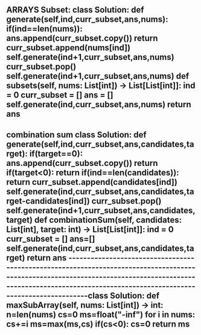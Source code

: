 ARRAYS 
Subset:
class Solution:
    def generate(self,ind,curr_subset,ans,nums):
        if(ind==len(nums)):
            ans.append(curr_subset.copy())
            return 
        curr_subset.append(nums[ind])
        self.generate(ind+1,curr_subset,ans,nums)
        curr_subset.pop()
        self.generate(ind+1,curr_subset,ans,nums)
    def subsets(self, nums: List[int]) -> List[List[int]]:
        ind = 0
        curr_subset = []
        ans = []
        self.generate(ind,curr_subset,ans,nums)
        return ans
--------------------------------------------------------------------------------------------------------------------------------------------------------------------------------------------------------------------
combination sum
class Solution:
    def generate(self,ind,curr_subset,ans,candidates,target):
        if(target==0):
            ans.append(curr_subset.copy())
            return
        if(target<0):
            return 
        if(ind==len(candidates)):
            return
        curr_subset.append(candidates[ind])
        self.generate(ind,curr_subset,ans,candidates,target-candidates[ind])
        curr_subset.pop()
        self.generate(ind+1,curr_subset,ans,candidates,target)
    def combinationSum(self, candidates: List[int], target: int) -> List[List[int]]:
        ind = 0
        curr_subset = []
        ans=[]
        self.generate(ind,curr_subset,ans,candidates,target)
        return ans
  -----------------------------------------------------------------------------------------------------------------------------------------------------------------------------------------------------------------class Solution:
    def maxSubArray(self, nums: List[int]) -> int:
        n=len(nums)
        cs=0
        ms=float("-inf")
        for i in  nums:
            cs+=i
            ms=max(ms,cs)
            if(cs<0):
                cs=0
        return ms
-------------------------------------------------------------------------------------------------------------------------------------------------------------------------------------------------------------------

